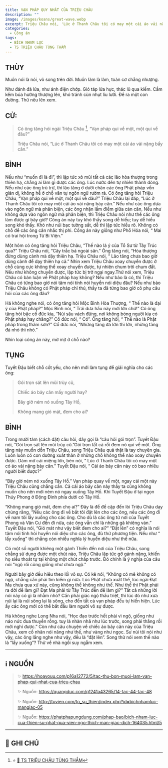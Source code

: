 ```yaml
---
title: VẠN PHÁP QUY NHẤT CỦA TRIỆU CHÂU
description: ""
image: /images/koans/great-wave.webp
excerpt: Triệu Châu nói, 'Lúc ở Thanh Châu tôi có may một cái áo vải nặng bẩy cân'
categories:
  - Công án
tags:
  - BÍCH NHAM LỤC
  - TS TRIỆU CHÂU TÙNG THẨM
---
```


## THÙY

Muốn nói là nói, vô song trên đời. Muốn làm là làm, toàn cơ chẳng nhượng.

Như đánh đá lửa, như ánh điện chớp. Gió táp lửa hực, thác lũ qua kiếm. Cầm kềm búa hướng thượng lên, khó tránh cùn nhụt líu lưỡi. Đề ra một con đường. Thử nêu lên xem.

## CỬ:

> Có ông tăng hỏi ngài Triệu Châu [^1], “Vạn pháp qui về một, một qui về đâu?”
>
> Triệu Châu nói, “Lúc ở Thanh Châu tôi có may một cái áo vải nặng bẩy cân.”

## BÌNH

Nếu như “muốn đi là đi”, thì lập tức xỏ mũi tất cả các lão hòa thượng trong thiên hạ, chẳng ai làm gì được các ông. Lúc nước đến tự nhiên thành dòng. Nếu như các ông trù trừ, thì lão tăng ở dưới chân các ông Phật pháp vốn giản dị, không hề ở chỗ văn tự ngôn ngữ rườm rà. Có ông tăng hỏi Triệu Châu, “Vạn pháp qui về một, một qui về đâu?” Triệu Châu lại đáp, “Lúc ở Thanh Châu tôi có may một cái áo vải nặng bảy cân.” Nếu như các ông dựa vào ngôn ngữ mà phân biện, các ông nhận lầm điểm giữa cán cân. Nếu như không dựa vào ngôn ngữ mà phân biện, thì Triệu Châu nói như thế các ông làm được gì bây giờ? Công án này tuy khó thấy song dễ hiểu; tuy dễ hiểu song khó thấy. Khó như núi bạc tường sắt, dễ thì lập tức hiểu rõ. Không có chỗ để các ông cân nhắc thị phi. Cống án này giống như Phổ Hóa nói, “ Mai có trai hội trong Từ Bi Viện.”

Một hôm có ông tăng hỏi Triệu Châu, “Thế nào là ý của Tổ Sư từ Tây Trúc qua?” Triệu Châu nói, “Cây trắc bá ngoài sân.” Ông tăng nói, “Hòa thượng đừng dùng cảnh mà dậy thiên hạ. Triệu Châu nói, “ Lão tăng chưa bao giờ dùng cảnh để dạy thiên hạ cả.” Nhìn xem Triệu Châu xoay chuyển được ở chỗ cùng cực không thể xoay chuyển được, tự nhiên chum trời chum đất. Nếu như không chuyển được, lập tức bị trở ngại ngay.Thử nói xem, Triệu Châu có bàn luận về Phật pháp hay không? Nếu như bảo là có, thì Triệu Châu có từng bao giờ nói tâm nói tính nói huyền nói diệu đâu? Nếu như bảo Triệu Châu không có Phật pháp chỉ thú, thầy ta đã từng bao giờ cô phụ câu hỏi của các ông đâu?

Há không nghe nói, có ông tăng hỏi Mộc Bình Hòa Thượng, “ Thế nào là đại ý của Phật pháp?” Mộc Bình nói, “ Trái dưa hấu này mới lớn chứ!” Có ông tăng hỏi bậc cổ đức kia, “Núi sâu vách đứng, nơi không bóng người kia có Phật pháp hay chăng?” Cổ đức nói, “ Có”. Ông tăng hỏi, “ Thế nào là Phật pháp trong thâm sơn?” Cổ đức nói, “Những tảng đá lớn thì lớn, những tảng đá nhỏ thì nhỏ.”

Nhìn loại công án này, mờ mịt ở chỗ nào?

## TỤNG

Tuyết Đậu biết chỗ cốt yếu, cho nên mới làm tụng để giải nghĩa cho các ông:

> Gói trọn sát lên mũi trùy cũ,
>
> Chiếc áo bảy cân mấy người hay?
>
> Bây giờ ném nó xuống Tây Hồ,
>
> Không mang gió mát, đem cho ai?

## BÌNH

Trong mười tám (cách đặt) câu hỏi, đây gọi là “câu hỏi gói trọn”. Tuyết Đậu nói, “Gói trọn sát lên mũi trùy cũ.”Gói trọn tất cả rồi đem nó qui về một. Ông tăng này muốn dồn Triệu Châu, song Triệu Châu quả thật là tay chuyên gia. Luôn luôn có con đường xuất thân ở những chỗ không thể nào xoay chuyển được. Dám mở cái miệng lớn, bèn nói, “ Lúc ở Thanh Châu tôi có may một có áo vải nặng bảy cân.” Tuyết Đậu nói, “ Cái áo bảy cân này có bao nhiêu người biết được?”

“Bây giờ ném nó xuống Tây Hồ.” Vạn pháp quay về một, ngay cái một này Triệu Châu cũng chẳng cần. Cả cái áo bảy cân này thầy ta cũng không muốn cho nên mới ném nó ngay xuống Tây Hồ. Khi Tuyết Đậu ở tại ngọn Thúy Phong ở Động Đình phía dưới có Tây Hồ.

“Không mang gió mát, đem cho ai?” Đây là để đề cập đến lòi Triệu Châu dạy chúng rằng, “Nếu các ông đi về bắt tôi đặt lên cho các ông, nếu các ông đi về nam tôi lấy xuống cho các ông. Cho dù là các ông từ nơi của Tuyết Phong và Vân Cư đến đi nữa, các ông vẫn chỉ là những gã khiêng ván.” Tuyết Đậu nói, “Gió mát như vậy biết đem cho ai?” “Đặt lên” có nghĩa là nói tâm nói tính hói huyền nói diệu cho các ông, đủ thứ phương tiện. Nếu như “ lấy xuống” thì chẳng còn nhiều nghĩa lý huyền diệu như thế nữa.

Có một số người khiêng một gánh Thiền đến nơi của Triệu Châu, song chẳng sử dụng được một chút nào, Triệu Châu lập tức gỡ gánh nặng, khiến họ siêu thoát tự tại không một chút chấp trước. Đó chính là ý nghịa của câu nói “ngộ rồi cũng giống như chưa ngộ.”

Người bây giờ đều hiểu theo lối vô sự. Có kẻ nói, “Không có mê không có ngộ, chẳng cần phải tìm kiếm gì nữa. Lúc Phật chưa xuất thế, lúc ngài Đạt Ma chưa qua xứ này, cũng không thể không như thế. Như thế thì Phật phải ra đời để làm gì? Đạt Ma phải từ Tây Trúc đến để làm gì?” Tất cả những lời nói này có gì là nhằm nhò? Cần phải giác ngộ thấu triệt, thì lúc đó như xưa núi lại là núi sông lại là sông, cho đến tất cả vạn pháp đều tự hiển hiện. Lúc ấy các ông mới có thể bắt đầu làm người vô sự được.

Há không nghe Long Nha nói, “Học đạo trước hết phải vì ngộ, giống như náo nức đua thuyền rồng. tuy là nhàn nhã như lúc trước, song phải thắng rồi mới nghỉ được.” Còn như câu chuyện về chiếc áo bảy cân này của Triệu Châu, xem cổ nhân nói năng như thế, như vàng như ngọc. Sư núi tôi nói như vậy, các ông lắng nghe như vậy, đều là “đặt lên”. Song thử nói xem thế nào là “lấy xuống”? Thử về nhà ngồi suy ngẫm xem.

<hr class="blog-rule" />

## ℹ️ NGUỒN

> ✨ https://hoavouu.com/p16a12772/5/tac-thu-bon-muoi-lam-van-phap-qui-nhat-cua-trieu-chau
>
> ✨ Nguồn: https://quangduc.com/p1241a43265/14-tac-44-tac-48
>
> ✨ Nguồn: http://tuvien.com/to_su_thien/index.php?id=bichnhamluc-mangiac-05
>
> ✨ Nguồn: https://phatphapungdung.com/phap-bao/bich-nham-luc-cua-thien-su-phat-qua-vien-ngo-thich-man-giac-dich-164035.html/5

<hr class="blog-rule" />

## 📌 GHI CHÚ

[^1]: ⭐️ <a href="/masters/zhaozhou-congshen" target="_blank">🔗 TS TRIỆU CHÂU TÙNG THẨM</a>

